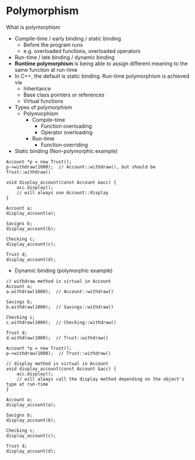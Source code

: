 # Polymorphism

What is polymorphism
- Compile-time / early binding / static binding
  - Before the program runs
  - e.g. overloaded functions, overloaded operators
- Run-time / late binding / dynamic binding
- **Runtime polymorphism** is being able to assign different meaning to the same function at run-time
- In C++, the default is static binding. Run-time polymorphism is achieved via
  - Inheritance
  - Base class pointers or references
  - Virtual functions
- Types of polymorphism
  - Polymorphism
    - Compile-time
      - Function overloading
      - Operator overloading
    - Run-time
      - Function overriding
- Static binding (Non-polymorphic example)
```
Account *p = new Trust();
p->withdraw(1000);  // Account::withdraw(), but should be Trust::withdraw()

void display_account(const Account &acc) {
    acc.display();
    // will always use Account::display
}

Account a;
display_account(a);

Savigns b;
display_account(b);

Checking c;
display_account(c);

Trust d;
display_account(d);
```
- Dynamic binding (polymorphic example)
```
// withdraw method is virtual in Account
Account a;
a.withdraw(1000);  // Account::withdraw()

Savings b;
b.withdraw(1000);  // Savings::withdraw()

Checking c;
c.withdraw(1000);  // Checking::withdraw()

Trust d;
d.withdraw(1000);  // Trust::withdraw()

Account *p = new Trust();
p->withdraw(1000);  // Trust::withdraw()

// display method is virtual in Account
void display_account(const Account &acc) {
    acc.display();
    // will always call the display method depending on the object's type at run-time
}

Account a;
display_account(a);

Savigns b;
display_account(b);

Checking c;
display_account(c);

Trust d;
display_account(d);
```



